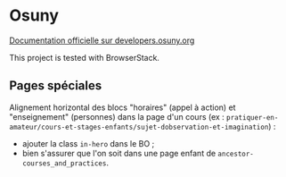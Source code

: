 # Osuny

[Documentation officielle sur developers.osuny.org](https://developers.osuny.org/docs/website/)

This project is tested with BrowserStack.

## Pages spéciales
Alignement horizontal des blocs "horaires" (appel à action) et "enseignement" (personnes) dans la page d'un cours (ex : `pratiquer-en-amateur/cours-et-stages-enfants/sujet-dobservation-et-imagination`) : 
- ajouter la class `in-hero` dans le BO ;
- bien s'assurer que l'on soit dans une page enfant de `ancestor-courses_and_practices`.

